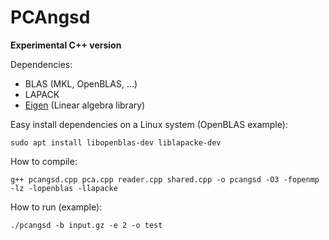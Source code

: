 # PCAngsd
**Experimental C++ version**

Dependencies:
* BLAS (MKL, OpenBLAS, ...)
* LAPACK
* [Eigen](https://eigen.tuxfamily.org/) (Linear algebra library)

Easy install dependencies on a Linux system (OpenBLAS example):
```
sudo apt install libopenblas-dev liblapacke-dev
```

How to compile:
```
g++ pcangsd.cpp pca.cpp reader.cpp shared.cpp -o pcangsd -O3 -fopenmp -lz -lopenblas -llapacke
```

How to run (example):
```
./pcangsd -b input.gz -e 2 -o test
```
